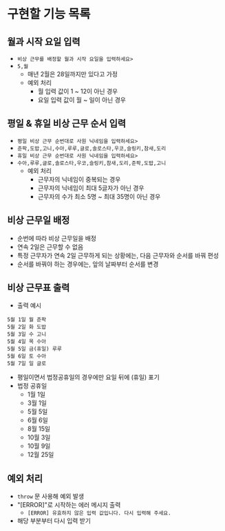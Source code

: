 # 구현할 기능 목록

## 월과 시작 요일 입력

- `비상 근무를 배정할 월과 시작 요일을 입력하세요>`
- `5,월`
  - 매년 2월은 28일까지만 있다고 가정
  - 예외 처리
    - 월 입력 값이 1 ~ 12이 아닌 경우
    - 요일 입력 값이 월 ~ 일이 아닌 경우

## 평일 & 휴일 비상 근무 순서 입력

- `평일 비상 근무 순번대로 사원 닉네임을 입력하세요>`
- `준팍,도밥,고니,수아,루루,글로,솔로스타,우코,슬링키,참새,도리`
- `휴일 비상 근무 순번대로 사원 닉네임을 입력하세요>`
- `수아,루루,글로,솔로스타,우코,슬링키,참새,도리,준팍,도밥,고니`
  - 예외 처리
    - 근무자의 닉네임이 중복되는 경우
    - 근무자의 닉네임이 최대 5글자가 아닌 경우
    - 근무자의 수가 최소 5명 ~ 최대 35명이 아닌 경우

## 비상 근무일 배정

- 순번에 따라 비상 근무일을 배정
- 연속 2일은 근무할 수 없음
- 특정 근무자가 연속 2일 근무하게 되는 상황에는, 다음 근무자와 순서를 바꿔 편성
- 순서를 바꿔야 하는 경우에는, 앞의 날짜부터 순서를 변경

## 비상 근무표 출력

- 출력 예시

```
5월 1일 월 준팍
5월 2일 화 도밥
5월 3일 수 고니
5월 4일 목 수아
5월 5일 금(휴일) 루루
5월 6일 토 수아
5월 7일 일 글로
```

- 평일이면서 법정공휴일의 경우에만 요일 뒤에 (휴일) 표기
- 법정 공휴일
  - 1월 1일
  - 3월 1일
  - 5월 5일
  - 6월 6일
  - 8월 15일
  - 10월 3일
  - 10월 9일
  - 12월 25일

## 예외 처리

- `throw` 문 사용해 예외 발생
- "[ERROR]"로 시작하는 에러 메시지 출력
  - `[ERROR] 유효하지 않은 입력 값입니다. 다시 입력해 주세요.`
- 해당 부분부터 다시 입력 받기
